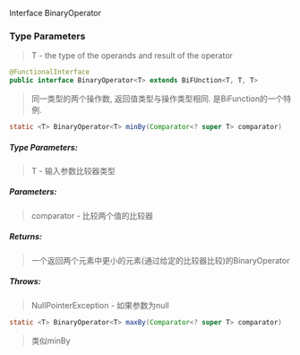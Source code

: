 Interface BinaryOperator<T>

### Type Parameters
> T - the type of the operands and result of the operator

```java
@FunctionalInterface
public interface BinaryOperator<T> extends BiFUnction<T, T, T>
```

> 同一类型的两个操作数, 返回值类型与操作类型相同. 是BiFunction的一个特例.

```java
static <T> BinaryOperator<T> minBy(Comparator<? super T> comparator)
```
##### Type Parameters:  
> T - 输入参数比较器类型  

##### Parameters:  
> comparator - 比较两个值的比较器

##### Returns:  
> 一个返回两个元素中更小的元素(通过给定的比较器比较)的BinaryOperator

##### Throws:  
> NullPointerException - 如果参数为null

```java
static <T> BinaryOperator<T> maxBy(Comparator<? super T> comparator)
```
> 类似minBy
